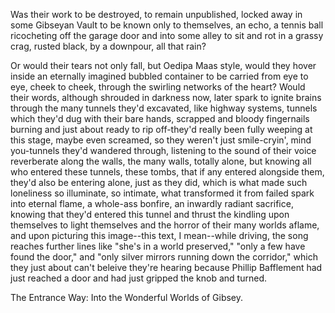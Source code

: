 Was their work to be destroyed, to remain unpublished, locked away in some Gibseyan Vault to be known only to themselves, an echo, a tennis ball ricocheting off the garage door and into some alley to sit and rot in a grassy crag, rusted black, by a downpour, all that rain?

Or would their tears not only fall, but Oedipa Maas style, would they hover inside an eternally imagined bubbled container to be carried from eye to eye, cheek to cheek, through the swirling networks of the heart? Would their words, although shrouded in darkness now, later spark to ignite brains through the many tunnels they'd excavated, like highway systems, tunnels which they'd dug with their bare hands, scrapped and bloody fingernails burning and just about ready to rip off-they'd really been fully weeping at this stage, maybe even screamed, so they weren't just smile-cryin', mind you-tunnels they'd wandered through, listening to the sound of their voice reverberate along the walls, the many walls, totally alone, but knowing all who entered these tunnels, these tombs, that if any entered alongside them, they'd also be entering alone, just as they did, which is what made such loneliness so illuminate, so intimate, what transformed it from failed spark into eternal flame, a whole-ass bonfire, an inwardly radiant sacrifice, knowing that they'd entered this tunnel and thrust the kindling upon themselves to light themselves and the horror of their many worlds aflame, and upon picturing this image--this text, I mean--while driving, the song reaches further lines like "she's in a world preserved," "only a few have found the door," and "only silver mirrors running down the corridor," which they just about can't beleive they're hearing because Phillip Bafflement had just reached a door and had just gripped the knob and turned.

The Entrance Way: Into the Wonderful Worlds of Gibsey.